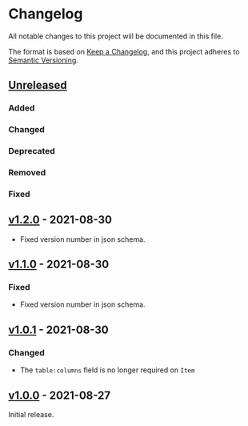 # Changelog
All notable changes to this project will be documented in this file.

The format is based on [Keep a Changelog](https://keepachangelog.com/en/1.0.0/),
and this project adheres to [Semantic Versioning](https://semver.org/spec/v2.0.0.html).

## [Unreleased]

### Added

### Changed

### Deprecated

### Removed

### Fixed

## [v1.2.0] - 2021-08-30

- Fixed version number in json schema.

## [v1.1.0] - 2021-08-30

### Fixed

- Fixed version number in json schema.

## [v1.0.1] - 2021-08-30

### Changed

- The `table:columns` field is no longer required on `Item`

## [v1.0.0] - 2021-08-27

Initial release.

[Unreleased]: <https://github.com/stac-extensions/table/compare/v1.0.0...HEAD>
[v1.2.0]: <https://github.com/stac-extensions/table/tree/v1.2.0>
[v1.1.0]: <https://github.com/stac-extensions/table/tree/v1.1.0>
[v1.0.1]: <https://github.com/stac-extensions/table/tree/v1.0.1>
[v1.0.0]: <https://github.com/stac-extensions/table/tree/v1.0.0>
